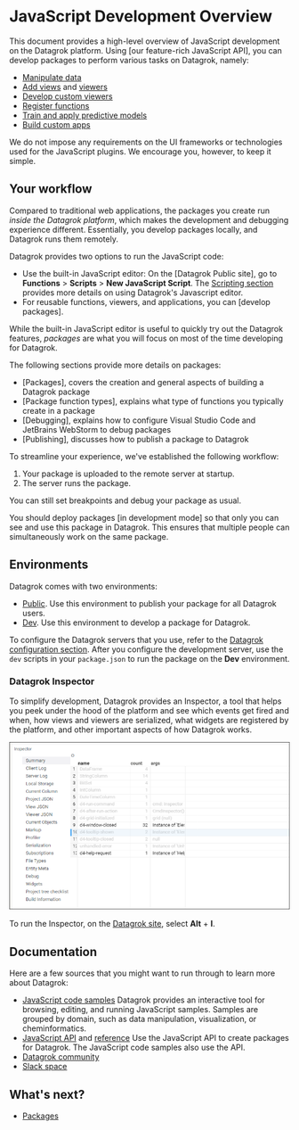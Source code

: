<!-- TITLE: JavaScript Development Overview -->
<!-- ORDER: 0 -->

# JavaScript Development Overview

This document provides a high-level overview of JavaScript development on the Datagrok platform. Using [our feature-rich
JavaScript API], you can develop packages to perform various tasks on Datagrok, namely:

* [Manipulate data]
* [Add views] and [viewers]
* [Develop custom viewers]
* [Register functions]
* [Train and apply predictive models]
* [Build custom apps]

We do not impose any requirements on the UI frameworks or technologies used for the JavaScript plugins. We encourage you,
however, to keep it simple.

## Your workflow

Compared to traditional web applications, the packages you create run _inside the Datagrok platform_, which makes the
development and debugging experience different. Essentially, you develop packages locally, and Datagrok runs them
remotely.

Datagrok provides two options to run the JavaScript code:

* Use the built-in JavaScript editor: On the [Datagrok Public site], go to **Functions** > **Scripts** > **New
  JavaScript Script**. The [Scripting section](../scripting.md) provides more details on using Datagrok's Javascript
  editor.
* For reusable functions, viewers, and applications, you can [develop packages].

While the built-in JavaScript editor is useful to quickly try out the Datagrok features, _packages_ are what you will focus
on most of the time developing for Datagrok.

The following sections provide more details on packages:

* [Packages], covers the creation and general aspects of building a Datagrok package
* [Package function types], explains what type of functions you typically create in a package
* [Debugging], explains how to configure Visual Studio Code and JetBrains WebStorm to debug packages
* [Publishing], discusses how to publish a package to Datagrok

To streamline your experience, we've established the following workflow:

1. Your package is uploaded to the remote server at startup.
2. The server runs the package.

You can still set breakpoints and debug your package as usual.

You should deploy packages [in development mode] so that only you can see and use this package in Datagrok. This ensures
that multiple people can simultaneously work on the same package.

## Environments

Datagrok comes with two environments:

* [Public][datagrok-production-environment]. Use this environment to publish your package for all Datagrok users.
* [Dev][datagrok-development-environment]. Use this environment to develop a package for Datagrok.

To configure the Datagrok servers that you use, refer to the [Datagrok configuration section](datagrok-config.md).
After you configure the development server, use the `dev` scripts in your `package.json` to run the package on the
**Dev** environment.

### Datagrok Inspector

To simplify development, Datagrok provides an Inspector, a tool that helps you peek under the hood of the platform and
see which events get fired and when, how views and viewers are serialized, what widgets are registered by the platform,
and other important aspects of how Datagrok works.

![](./datagrok-inspector.png)

To run the Inspector, on the [Datagrok site](https://dev.datagrok.ai), select **Alt** + **I**.

## Documentation

Here are a few sources that you might want to run through to learn more about Datagrok:

* [JavaScript code samples]
  Datagrok provides an interactive tool for browsing, editing, and running JavaScript samples.
  Samples are grouped by domain, such as data manipulation, visualization, or cheminformatics.
* [JavaScript API] and [reference]
  Use the JavaScript API to create packages for Datagrok. The JavaScript code samples also use the API.
* [Datagrok community]
* [Slack space]

## What's next?

* [Packages](./_packages.md)

[Manipulate data]: https://datagrok.ai/help/develop/js-api#data-manipulation
[Add views]: https://datagrok.ai/help/develop/js-api#views
[viewers]: https://datagrok.ai/help/develop/how-to/manipulate-viewers
[Develop custom viewers]: https://datagrok.ai/help/develop/how-to/develop-custom-viewer
[Register functions]: https://datagrok.ai/help/develop/js-api#registering-functions
[Train and apply predictive models]: https://datagrok.ai/help/learn/predictive-modeling
[Build custom apps]: https://datagrok.ai/help/develop/package-function-types
[datagrok-production-environment]: https://public.datagrok.ai/
[datagrok-development-environment]: https://dev.datagrok.ai/
[JavaScript code samples]: https://public.datagrok.ai/js
[JavaScript API]: https://datagrok.ai/help/develop/js-api
[reference]: https://datagrok.ai/js-api/
[Datagrok community]: https://community.datagrok.ai/
[Slack space]: https://datagrok.slack.com